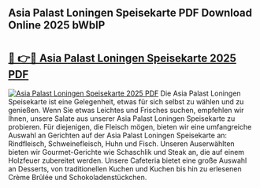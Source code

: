 ## Asia Palast Loningen Speisekarte PDF Download Online 2025 bWblP

# <h2><a href="http://gc8gdj.nevu.top/?p=Asia+Palast+Loningen+Speisekarte">🔗 👉🔴 Asia Palast Loningen Speisekarte 2025 PDF</a></h2>

[![Asia Palast Loningen Speisekarte 2025 PDF](https://i.imgur.com/dBaPXMq.png)](http://gc8gdj.nevu.top/?p=Asia+Palast+Loningen+Speisekarte)
Die Asia Palast Loningen Speisekarte ist eine Gelegenheit, etwas für sich selbst zu wählen und zu genießen. Wenn Sie etwas Leichtes und Frisches suchen, empfehlen wir Ihnen, unsere Salate aus unserer Asia Palast Loningen Speisekarte zu probieren. Für diejenigen, die Fleisch mögen, bieten wir eine umfangreiche Auswahl an Gerichten auf der Asia Palast Loningen Speisekarte an: Rindfleisch, Schweinefleisch, Huhn und Fisch. Unseren Auserwählten bieten wir Gourmet-Gerichte wie Schaschlik und Steak an, die auf einem Holzfeuer zubereitet werden. Unsere Cafeteria bietet eine große Auswahl an Desserts, von traditionellen Kuchen und Kuchen bis hin zu erlesenen Crème Brûlée und Schokoladenstückchen.
